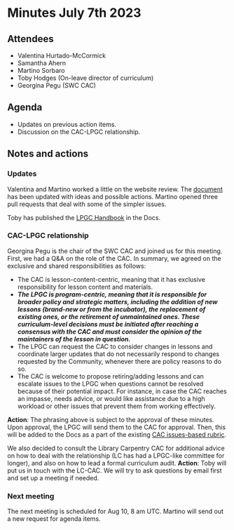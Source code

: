 # Minutes July 7th 2023

## Attendees
- Valentina Hurtado-McCormick
- Samantha Ahern
- Martino Sorbaro
- Toby Hodges (On-leave director of curriculum)
- Georgina Pegu (SWC CAC)

## Agenda
- Updates on previous action items.
- Discussion on the CAC-LPGC relationship.

## Notes and actions

### Updates
Valentina and Martino worked a little on the website review. The [document](https://pad.carpentries.org/swc-lpgc-website-review)
has been updated with ideas and possible actions. Martino opened three pull requests that deal with some of the simpler issues.

Toby has published the [LPGC Handbook](https://docs.carpentries.org/topic_folders/governance/lesson-program-governors.html) in the Docs.

### CAC-LPGC relationship
Georgina Pegu is the chair of the SWC CAC and joined us for this meeting. First, we had a Q&A on the role of the CAC.
In summary, we agreed on the exclusive and shared responsibilities as follows:
- The CAC is lesson-content-centric, meaning that it has exclusive responsibility for lesson content and materials. 
- **_The LPGC is program-centric, meaning that it is responsible for broader policy and strategic matters, including the addition of new lessons (brand-new or from the incubator), the replacement of existing ones, or the retirement of unmaintained ones. These curriculum-level decisions must be initiated after reaching a consensus with the CAC and must consider the opinion of the maintainers of the lesson in question._**
- The LPGC can request the CAC to consider changes in lessons and coordinate larger updates that do not necessarily respond to changes requested by the Community, whenever there are policy reasons to do so.
- The CAC is welcome to propose retiring/adding lessons and can escalate issues to the LPGC when questions cannot be resolved because of their potential impact. For instance, in case the CAC reaches an impasse, needs advice, or would like assistance due to a high workload or other issues that prevent them from working effectively.

**Action**: The phrasing above is subject to the approval of these minutes. Upon approval, the LPGC will send them to the CAC for approval.
Then, this will be added to the Docs as a part of the existing [CAC issues-based rubric](https://docs.carpentries.org/topic_folders/lesson_development/cac-consult-rubric.html).

We also decided to consult the Library Carpentry CAC for additional advice on how to deal with the relationship (LC has had a LPGC-like committee for longer), and also on how to lead a formal curriculum audit.
**Action**: Toby will put us in touch with the LC-CAC. We will try to ask questions by email first and set up a meeting if needed.

### Next meeting
The next meeting is scheduled for Aug 10, 8 am UTC. Martino will send out a new request for agenda items.
